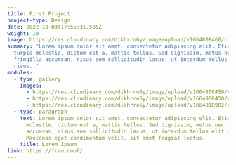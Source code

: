 ```yaml
---
title: First Project
project-type: Design
date: 2022-10-03T17:55:31.585Z
weight: 10
image: https://res.cloudinary.com/dikhrro6y/image/upload/v1664808460/cld-sample-5.jpg
summary: "Lorem ipsum dolor sit amet, consectetur adipiscing elit. Etiam eu
  turpis molestie, dictum est a, mattis tellus. Sed dignissim, metus nec
  fringilla accumsan, risus sem sollicitudin lacus, ut interdum tellus elit sed
  risus. "
modules:
  - type: gallery
    images:
      - https://res.cloudinary.com/dikhrro6y/image/upload/v1664808459/cld-sample-4.jpg
      - https://res.cloudinary.com/dikhrro6y/image/upload/v1664808458/cld-sample-2.jpg
      - https://res.cloudinary.com/dikhrro6y/image/upload/v1664818982/dog.jpg
  - type: paragraph
    text: Lorem ipsum dolor sit amet, consectetur adipiscing elit. Etiam eu turpis
      molestie, dictum est a, mattis tellus. Sed dignissim, metus nec fringilla
      accumsan, risus sem sollicitudin lacus, ut interdum tellus elit sed risus.
      Maecenas eget condimentum velit, sit amet feugiat lectus.
    title: Lorem Ipsum
link: https://fran.cool/
---
```

